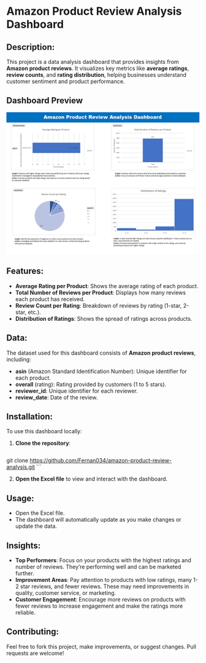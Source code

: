# Amazon Product Review Analysis Dashboard

## Description:
This project is a data analysis dashboard that provides insights from **Amazon product reviews**. It visualizes key metrics like **average ratings**, **review counts**, and **rating distribution**, helping businesses understand customer sentiment and product performance.

## **Dashboard Preview**
![Amazon Product Review Dashboard](https://github.com/Fernan034/amazon-product-review-analysis/blob/main/Screenshot%202025-04-11%20130227.png?raw=true)

## Features:
- **Average Rating per Product**: Shows the average rating of each product.
- **Total Number of Reviews per Product**: Displays how many reviews each product has received.
- **Review Count per Rating**: Breakdown of reviews by rating (1-star, 2-star, etc.).
- **Distribution of Ratings**: Shows the spread of ratings across products.

## Data:
The dataset used for this dashboard consists of **Amazon product reviews**, including:
- **asin** (Amazon Standard Identification Number): Unique identifier for each product.
- **overall** (rating): Rating provided by customers (1 to 5 stars).
- **reviewer_id**: Unique identifier for each reviewer.
- **review_date**: Date of the review.

## Installation:
To use this dashboard locally:

1. **Clone the repository**:
    ```bash
git clone https://github.com/Fernan034/amazon-product-review-analysis.git
    ```

2. **Open the Excel file** to view and interact with the dashboard.

## Usage:
- Open the Excel file.
- The dashboard will automatically update as you make changes or update the data.

## Insights:
- **Top Performers**: Focus on your products with the highest ratings and number of reviews. They’re performing well and can be marketed further.
- **Improvement Areas**: Pay attention to products with low ratings, many 1-2 star reviews, and fewer reviews. These may need improvements in quality, customer service, or marketing.
- **Customer Engagement**: Encourage more reviews on products with fewer reviews to increase engagement and make the ratings more reliable.

## Contributing:
Feel free to fork this project, make improvements, or suggest changes. Pull requests are welcome!


